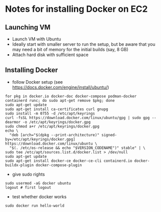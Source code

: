 # Notes for installing Docker on EC2

## Launching VM

- Launch VM with Ubuntu
- Ideally start with smaller server to run the setup, but be aware that you may need a bit of memory for the initial builds (say, 8 GB)
- Attach hard disk with sufficient space

## Installing Docker

- follow Docker setup (see https://docs.docker.com/engine/install/ubuntu/)

```
for pkg in docker.io docker-doc docker-compose podman-docker containerd runc; do sudo apt-get remove $pkg; done
sudo apt-get update
sudo apt-get install ca-certificates curl gnupg
sudo install -m 0755 -d /etc/apt/keyrings
curl -fsSL https://download.docker.com/linux/ubuntu/gpg | sudo gpg --dearmor -o /etc/apt/keyrings/docker.gpg
sudo chmod a+r /etc/apt/keyrings/docker.gpg
echo \
  "deb [arch="$(dpkg --print-architecture)" signed-by=/etc/apt/keyrings/docker.gpg] https://download.docker.com/linux/ubuntu \
  "$(. /etc/os-release && echo "$VERSION_CODENAME")" stable" | \
sudo tee /etc/apt/sources.list.d/docker.list > /dev/null
sudo apt-get update
sudo apt-get install docker-ce docker-ce-cli containerd.io docker-buildx-plugin docker-compose-plugin
```

- give sudo rights
  
```
sudo usermod -aG docker ubuntu
logout # first logout
```

- test whether docker works

`sudo docker run hello-world`

